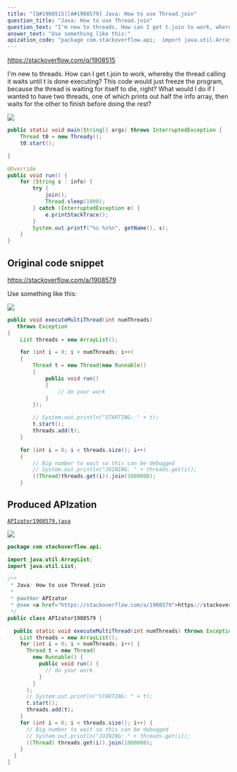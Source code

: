 ```yaml
---
title: "[Q#1908515][A#1908579] Java: How to use Thread.join"
question_title: "Java: How to use Thread.join"
question_text: "I'm new to threads. How can I get t.join to work, whereby the thread calling it waits until t is done executing? This code would just freeze the program, because the thread is waiting for itself to die, right? What would I do if I wanted to have two threads, one of which prints out half the info array, then waits for the other to finish before doing the rest?"
answer_text: "Use something like this:"
apization_code: "package com.stackoverflow.api;  import java.util.ArrayList; import java.util.List;  /**  * Java: How to use Thread.join  *  * @author APIzator  * @see <a href=\"https://stackoverflow.com/a/1908579\">https://stackoverflow.com/a/1908579</a>  */ public class APIzator1908579 {    public static void executeMultiThread(int numThreads) throws Exception {     List threads = new ArrayList();     for (int i = 0; i < numThreads; i++) {       Thread t = new Thread(         new Runnable() {           public void run() {             // do your work           }         }       );       // System.out.println(\"STARTING: \" + t);       t.start();       threads.add(t);     }     for (int i = 0; i < threads.size(); i++) {       // Big number to wait so this can be debugged       // System.out.println(\"JOINING: \" + threads.get(i));       ((Thread) threads.get(i)).join(1000000);     }   } }"
---
```


https://stackoverflow.com/q/1908515

I&#x27;m new to threads. How can I get t.join to work, whereby the thread calling it waits until t is done executing?
This code would just freeze the program, because the thread is waiting for itself to die, right?
What would I do if I wanted to have two threads, one of which prints out half the info array, then waits for the other to finish before doing the rest?


<div class="code-logo"><img src="/stackoverflow.png" /></div>

```java
public static void main(String[] args) throws InterruptedException {
    Thread t0 = new Thready();
    t0.start();

}

@Override
public void run() {
    for (String s : info) {
        try {
            join();
            Thread.sleep(1000);
        } catch (InterruptedException e) {
            e.printStackTrace();
        }
        System.out.printf("%s %s%n", getName(), s);
    }   
}
```


## Original code snippet

https://stackoverflow.com/a/1908579

Use something like this:

<div class="code-logo"><img src="/stackoverflow.png" /></div>

```java
public void executeMultiThread(int numThreads)
   throws Exception
{
    List threads = new ArrayList();

    for (int i = 0; i < numThreads; i++)
    {
        Thread t = new Thread(new Runnable()
        {
            public void run()
            {
                // do your work
            }
        });

        // System.out.println("STARTING: " + t);
        t.start();
        threads.add(t);
    }

    for (int i = 0; i < threads.size(); i++)
    {
        // Big number to wait so this can be debugged
        // System.out.println("JOINING: " + threads.get(i));
        ((Thread)threads.get(i)).join(1000000);
    }
```

## Produced APIzation

[`APIzator1908579.java`](https://github.com/pasqualesalza/apization/raw/main/data/search/APIzator1908579.java)

<div class="code-logo"><img src="/apizator.png" /></div>

```java
package com.stackoverflow.api;

import java.util.ArrayList;
import java.util.List;

/**
 * Java: How to use Thread.join
 *
 * @author APIzator
 * @see <a href="https://stackoverflow.com/a/1908579">https://stackoverflow.com/a/1908579</a>
 */
public class APIzator1908579 {

  public static void executeMultiThread(int numThreads) throws Exception {
    List threads = new ArrayList();
    for (int i = 0; i < numThreads; i++) {
      Thread t = new Thread(
        new Runnable() {
          public void run() {
            // do your work
          }
        }
      );
      // System.out.println("STARTING: " + t);
      t.start();
      threads.add(t);
    }
    for (int i = 0; i < threads.size(); i++) {
      // Big number to wait so this can be debugged
      // System.out.println("JOINING: " + threads.get(i));
      ((Thread) threads.get(i)).join(1000000);
    }
  }
}

```